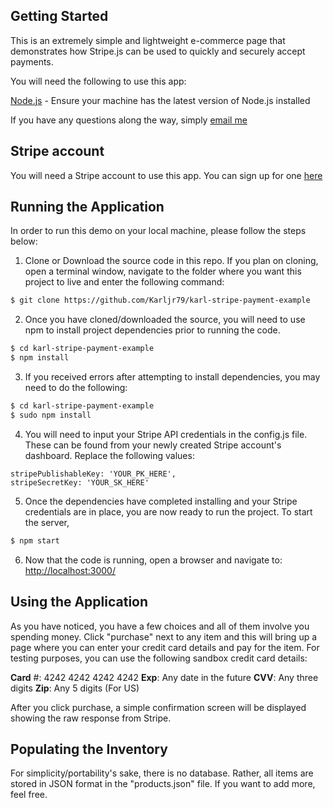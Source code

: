 ## Getting Started

This is an extremely simple and lightweight e-commerce page that demonstrates how Stripe.js can be used to quickly and securely accept payments.

You will need the following to use this app:

[Node.js](https://nodejs.org/en/) - Ensure your machine has the latest version of Node.js installed

If you have any questions along the way, simply [email me](mailto:karljr79@gmail.com)

## Stripe account

You will need a Stripe account to use this app.  You can sign up for one [here](https://dashboard.stripe.com/register)

## Running the Application

In order to run this demo on your local machine, please follow the steps below:

1. Clone or Download the source code in this repo. If you plan on cloning, open a terminal window, navigate to the folder where you want this project to live and enter the following command:
```bash
$ git clone https://github.com/Karljr79/karl-stripe-payment-example
```

2. Once you have cloned/downloaded the source, you will need to use npm to install project dependencies prior to running the code.  
```bash
$ cd karl-stripe-payment-example
$ npm install
```
3. If you received errors after attempting to install dependencies, you may need to do the following:
```bash
$ cd karl-stripe-payment-example
$ sudo npm install
```
4. You will need to input your Stripe API credentials in the config.js file.  These can be found from your newly created Stripe account's dashboard.  Replace the following values:
```
stripePublishableKey: 'YOUR_PK_HERE',
stripeSecretKey: 'YOUR_SK_HERE'
```

5. Once the dependencies have completed installing and your Stripe credentials are in place, you are now ready to run the project.  To start the server,
```bash
$ npm start
```

6. Now that the code is running, open a browser and navigate to: [http://localhost:3000/](http://127.0.0.1:3000/)

## Using the Application

As you have noticed, you have a few choices and all of them involve you spending money.  Click "purchase" next to any item and this will bring up a page where you can enter your credit card details and pay for the item.  For testing purposes, you can use the following sandbox credit card details:

__Card__ #: 4242 4242 4242 4242
__Exp__: Any date in the future
__CVV__: Any three digits
__Zip__: Any 5 digits (For US)

After you click purchase, a simple confirmation screen will be displayed showing the raw response from Stripe.  

## Populating the Inventory

For simplicity/portability's sake, there is no database.  Rather, all items are stored in JSON format in the "products.json" file.  If you want to add more, feel free.  
